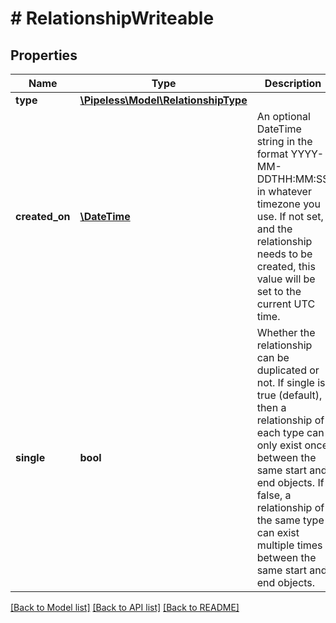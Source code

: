 # # RelationshipWriteable

## Properties

Name | Type | Description | Notes
------------ | ------------- | ------------- | -------------
**type** | [**\Pipeless\Model\RelationshipType**](RelationshipType.md) |  | 
**created_on** | [**\DateTime**](\DateTime.md) | An optional DateTime string in the format YYYY-MM-DDTHH:MM:SS in whatever timezone you use. If not set, and the relationship needs to be created, this value will be set to the current UTC time. | [optional] 
**single** | **bool** | Whether the relationship can be duplicated or not. If single is true (default), then a relationship of each type can only exist once between the same start and end objects. If false, a relationship of the same type can exist multiple times between the same start and end objects. | [optional] 

[[Back to Model list]](../../README.md#documentation-for-models) [[Back to API list]](../../README.md#documentation-for-api-endpoints) [[Back to README]](../../README.md)


